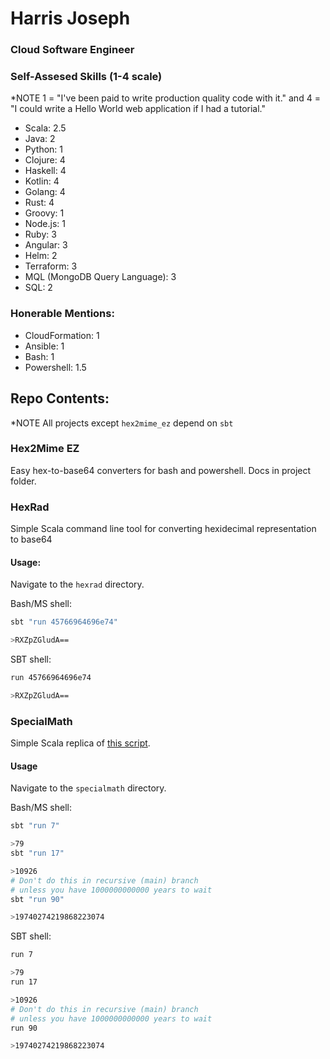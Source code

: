 # Harris Joseph

### Cloud Software Engineer

### Self-Assesed Skills (1-4 scale)
*NOTE 
1 = "I've been paid to write production quality code with it." and 4 = "I could write a Hello World web application if I had a tutorial." 

- Scala: 2.5
- Java: 2
- Python: 1
- Clojure: 4
- Haskell: 4
- Kotlin: 4
- Golang: 4
- Rust: 4
- Groovy: 1
- Node.js: 1
- Ruby: 3
- Angular: 3
- Helm: 2
- Terraform: 3
- MQL (MongoDB Query Language): 3
- SQL: 2

### Honerable Mentions:
- CloudFormation: 1
- Ansible: 1
- Bash: 1
- Powershell: 1.5

## Repo Contents:
*NOTE
All projects except `hex2mime_ez` depend on `sbt`

### Hex2Mime EZ
Easy hex-to-base64 converters for bash and powershell. Docs in project folder.

### HexRad
Simple Scala command line tool for converting hexidecimal representation to base64

#### Usage:
Navigate to the `hexrad` directory.

Bash/MS shell:
```sh
sbt "run 45766964696e74"

>RXZpZGludA==
```
SBT shell:
```sh
run 45766964696e74

>RXZpZGludA==
```

### SpecialMath
Simple Scala replica of [this script](https://github.com/SignalPath/CodeTests/blob/master/specialMath.py).
#### Usage
Navigate to the `specialmath` directory.

Bash/MS shell:
```sh
sbt "run 7"

>79
sbt "run 17"

>10926
# Don't do this in recursive (main) branch 
# unless you have 1000000000000 years to wait
sbt "run 90"

>19740274219868223074
```
SBT shell:
```sh
run 7

>79
run 17

>10926
# Don't do this in recursive (main) branch 
# unless you have 1000000000000 years to wait
run 90

>19740274219868223074
```